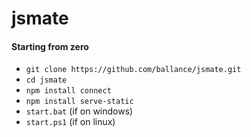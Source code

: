 # jsmate

#### Starting from zero

 - `git clone https://github.com/ballance/jsmate.git`
 - `cd jsmate`
 - `npm install connect`
 - `npm install serve-static`
 - `start.bat` (if on windows)
 - `start.ps1` (if on linux)
